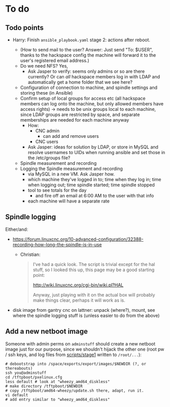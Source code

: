 # To do

## Todo points

* Harry: Finish `ansible_playbook.yaml` stage 2: actions after reboot.

    * (How to send mail to the user? Answer: Just send "To: $USER", thanks to the hackspace config the machine will forward it to the user's registered email address.)
    * Do we need NFS? Yes,
        * Ask Jasper to verify: seems only admins or so are there currently? Or can *all* hackspace members log in with LDAP and automatically get a home folder that we see here?
    * Configuration of connection to machine, and spindle settings and storing these (in Ansible)
    * Confirm setup of local groups for access etc (all hackspace members can log onto the machine, but only allowed members have access rights) -> needs to be unix groups local to each machine, since LDAP groups are restricted by space, and separate memberships are needed for each machine anyway
        * How:
            * CNC admin
                * can add and remove users 
            * CNC users
        * Ask Jasper: ideas for solution by LDAP, or store in MySQL and resolve usernames to UIDs when running ansible and set those in the /etc/groups file?
    * Spindle measurement and recording
    * Logging the Spindle measurement and recording
        * via MySQL in a new VM. Ask Jasper how.
        * which machine they've logged in to; time when they log in; time when logging out; time spindle started; time spindle stopped
        * tool to see totals for the day
            * and fire off an email at 6:00 AM to the user with that info
        * each machine will have a separate rate

## Spindle logging

Either/and:

* https://forum.linuxcnc.org/10-advanced-configuration/32388-recording-how-long-the-spindle-is-in-use
    * Christian:
    
        > I've had a quick look. The script is trivial except for the
        > hal stuff, so I looked this up, this page may be a good
        > starting point:
        > 
        > http://wiki.linuxcnc.org/cgi-bin/wiki.pl?HAL
        >
        > Anyway, just playing with it on the actual box will probably make things clear, perhaps it will work as is.

* disk image from gantry cnc on lattner:  unpack (where?), mount, see where the spindle logging stuff is (unless easier to do from the above)


## Add a new netboot image

Someone with admin perms on `adminstuff` should create a new netboot image just for our purpose, since we shouldn't hijack the other one (root pw / ssh keys, and log files from [scripts/stage1](scripts/stage1) written to `/root/...`):

    # debootstrap into /space/exports/export/images/$NEWDIR (?, or thereabouts)
    ssh you@adminstuff
    cd /tftpboot/pxelinux.cfg
    less default # look at "wheezy_amd64_diskless"
    # make directory /tftpboot/$NEWDIR
    # copy /tftpboot/amd64-wheezy/update.sh there, adapt, run it.
    vi default
    # add entry similar to "wheezy_amd64_diskless"
    
